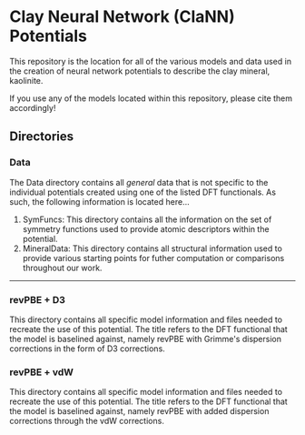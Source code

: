 # Clay Neural Network (ClaNN) Potentials

This repository is the location for all of the various models and data used in the creation of neural network potentials to describe the clay mineral, kaolinite. 

If you use any of the models located within this repository, please cite them accordingly!

## Directories
### Data

The Data directory contains all *general* data that is not specific to the individual potentials created using one of the listed DFT functionals. As such, the following information is located here...
1. SymFuncs: This directory contains all the information on the set of symmetry functions used to provide atomic descriptors within the potential.
2. MineralData: This directory contains all structural information used to provide various starting points for futher computation or comparisons throughout our work. 

---

### revPBE + D3

This directory contains all specific model information and files needed to recreate the use of this potential. The title refers to the DFT functional that the model is baselined against, namely revPBE with Grimme's dispersion corrections in the form of D3 corrections.

### revPBE + vdW

This directory contains all specific model information and files needed to recreate the use of this potential. The title refers to the DFT functional that the model is baselined against, namely revPBE with added dispersion corrections through the vdW corrections.
